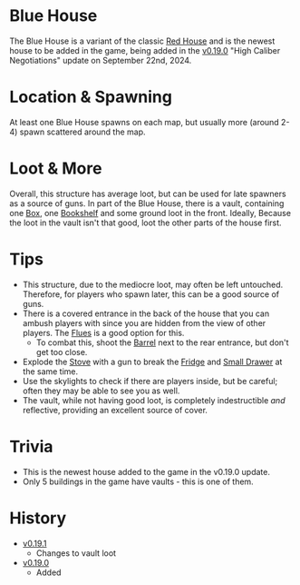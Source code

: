 # Blue House

The Blue House is a variant of the classic [Red House](/buildings/red_house) and is the newest house to be added in the game, being added in the [v0.19.0](https://github.com/HasangerGames/suroi/releases/tag/v0.19.0) "High Caliber Negotiations" update on September 22nd, 2024.
# Location & Spawning

At least one Blue House spawns on each map, but usually more (around 2-4) spawn scattered around the map.

# Loot & More
Overall, this structure has average loot, but can be used for late spawners as a source of guns. 
In part of the Blue House, there is a vault, containing one [Box](/obstacles/box), one [Bookshelf](/obstacles/bookshelf) and some ground loot in the front. Ideally, Because the loot in the vault isn't that good, loot the other parts of the house first. 
 # Tips
- This structure, due to the mediocre loot, may often be left untouched. Therefore, for players who spawn later, this can be a good source of guns.
- There is a covered entrance in the back of the house that you can ambush players with since you are hidden from the view of other players. The [Flues](/guns/flues) is a good option for this. 
  - To combat this, shoot the [Barrel](/obstacles/barrel) next to the rear entrance, but don't get too close. 
- Explode the [Stove](/obstacles/stove) with a gun to break the [Fridge](/obstacles/fridge) and [Small Drawer](/obstacles/small_drawer) at the same time.
- Use the skylights to check if there are players inside, but be careful; often they may be able to see you as well. 
- The vault, while not having good loot, is completely indestructible *and* reflective, providing an excellent source of cover.
 # Trivia
 - This is the newest house added to the game in the v0.19.0 update. 
 - Only 5 buildings in the game have vaults - this is one of them.
# History
- [v0.19.1](https://github.com/HasangerGames/suroi/releases/tag/v0.19.1)
  - Changes to vault loot
- [v0.19.0](https://github.com/HasangerGames/suroi/releases/tag/v0.19.0)
  - Added
